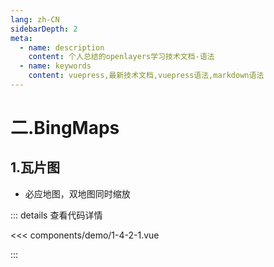 ```yaml
---
lang: zh-CN
sidebarDepth: 2
meta:
  - name: description
    content: 个人总结的openlayers学习技术文档-语法
  - name: keywords
    content: vuepress,最新技术文档,vuepress语法,markdown语法
---
```


# 二.BingMaps

## 1.瓦片图

- 必应地图，双地图同时缩放


  <Container url="https://zhoubichuan.com/resume/?type=openlayers&name=1-4-2-1.vue" />

::: details 查看代码详情

<<< components/demo/1-4-2-1.vue

:::
